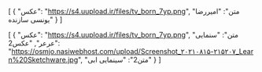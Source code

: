 [
  {
    "عکس": "https://s4.uupload.ir/files/tv_born_7yp.png",
    "متن": "امیررضا یونسی سازنده"
  }
]


   
[
  {
    "عکس": "https://s4.uupload.ir/files/tv_born_7yp.png",
    "متن": "سنمایی عرعر",
    "عکس2": "https://osmjo.nasiwebhost.com/upload/Screenshot_۲۰۲۱۰۸۱۵-۲۱۵۲۰۷_Learn%20Sketchware.jpg",
    "متن2": "سینمایی ابی"
  }
]
